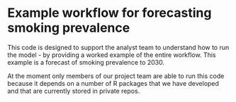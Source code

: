# Example workflow for forecasting smoking prevalence

This code is designed to support the analyst team to understand how to run the model - by providing a worked example of the entire workflow. This example is a forecast of smoking prevalence to 2030.   

At the moment only members of our project team are able to run this code because it depends on a number of R packages that we have developed and that are currently stored in private repos.  

